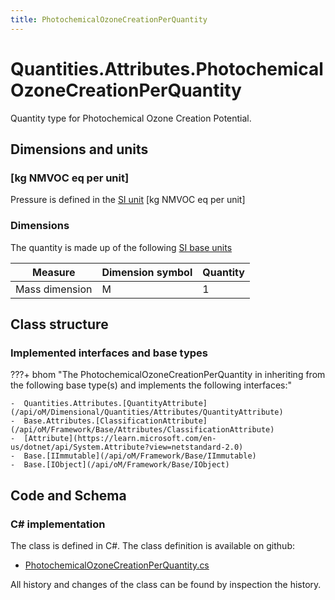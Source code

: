```yaml
---
title: PhotochemicalOzoneCreationPerQuantity
---
```


# Quantities.Attributes.PhotochemicalOzoneCreationPerQuantity

Quantity type for Photochemical Ozone Creation Potential.

## Dimensions and units

### [kg NMVOC eq per unit]

Pressure is defined in the [SI unit](https://bhom.xyz/documentation/BHoM_oM/BHoM-Units-conventions/) [kg NMVOC eq per unit]

### Dimensions

The quantity is made up of the following [SI base units](https://en.wikipedia.org/wiki/SI_base_unit)

| Measure        | Dimension symbol | Quantity |
|------------------|--------|----------|
| Mass dimension |  M  |1  |


## Class structure

### Implemented interfaces and base types

???+ bhom "The PhotochemicalOzoneCreationPerQuantity in inheriting from the following base type(s) and implements the following interfaces:"

    -  Quantities.Attributes.[QuantityAttribute](/api/oM/Dimensional/Quantities/Attributes/QuantityAttribute)
    -  Base.Attributes.[ClassificationAttribute](/api/oM/Framework/Base/Attributes/ClassificationAttribute)
    -  [Attribute](https://learn.microsoft.com/en-us/dotnet/api/System.Attribute?view=netstandard-2.0)
    -  Base.[IImmutable](/api/oM/Framework/Base/IImmutable)
    -  Base.[IObject](/api/oM/Framework/Base/IObject)




## Code and Schema

### C# implementation

The class is defined in C#. The class definition is available on github:

- [PhotochemicalOzoneCreationPerQuantity.cs](https://github.com/BHoM/BHoM/blob/develop/Quantities_oM/Attributes\PhotochemicalOzoneCreationPerQuantity.cs)

All history and changes of the class can be found by inspection the history.
